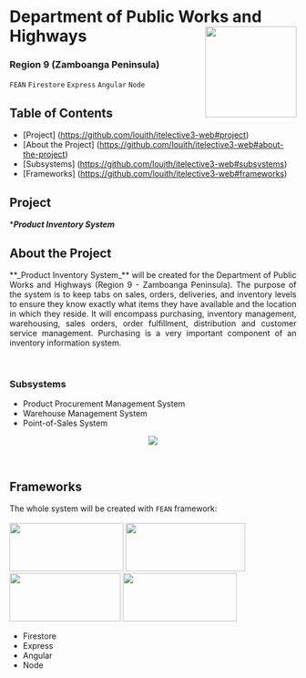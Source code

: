 # Department of Public Works and Highways <img src="https://upload.wikimedia.org/wikipedia/commons/thumb/3/3a/Department_of_Public_Works_and_Highways_%28DPWH%29.svg/1024px-Department_of_Public_Works_and_Highways_%28DPWH%29.svg.png" width="160" height="160" align="right"> 
### Region 9 (Zamboanga Peninsula)
`FEAN` `Firestore` `Express` `Angular` `Node`

## Table of Contents
* [Project] (https://github.com/louith/itelective3-web#project)
* [About the Project] (https://github.com/louith/itelective3-web#about-the-project)
* [Subsystems] (https://github.com/louith/itelective3-web#subsystems)
* [Frameworks] (https://github.com/louith/itelective3-web#frameworks)

## Project
***_Product Inventory System_** <br/>

## About the Project
<p align="justify"> 
**_Product Inventory System_** will be created for the Department of Public Works and Highways (Region 9 - Zamboanga Peninsula). The purpose of the system is to keep tabs on sales, orders, deliveries, and inventory levels to ensure they know exactly what items they have available and the location in which they reside. It will encompass purchasing, inventory management, warehousing, sales orders, order fulfillment, distribution and customer service management. Purchasing is a very important component of an inventory information system. </p> <br/>

### Subsystems
* Product Procurement Management System
* Warehouse Management System
* Point-of-Sales System


<p align="center">
<img src="https://www.metacase.com/reports/17_135.gif">
</p> <br/>


## Frameworks
The whole system will be created with `FEAN` framework: <br/>
<br/>
<img src="https://miro.medium.com/max/1400/1*a2Da_CQHUsSKTCTRI2tYhQ.png" width="200" height="85">
<img src="https://upload.wikimedia.org/wikipedia/commons/6/64/Expressjs.png" width="210" height="85">
<img src="https://www.vectorlogo.zone/logos/angular/angular-ar21.png" width="195" height="85">
<img src="https://www.vectorlogo.zone/logos/nodejs/nodejs-ar21.png" width="200" height="85">


* Firestore
* Express
* Angular
* Node


